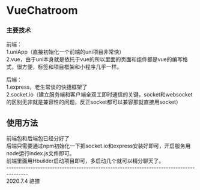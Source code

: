 # VueChatroom
### 主要技术
前端：<br>
1.uniApp（直接初始化一个前端的uni项目非常快）<br>
2.vue，由于uni本身就是依托于vue的所以里面的页面和组件都是vue的编写格式，很方便，标签和项目框架和小程序几乎一样。<br>

后端：<br>
1.express，老生常谈的快捷框架了<br>
2.socket.io（建立服务端和客户端全双工即时通信的关键，socket和websocket的区别无非就是兼容性的问题，反正socket都可以兼容那就直接用socket）<br>

## 使用方法
前端包和后端包已经分好了<br>
后端只需要通过npm初始化一下把socket.io和express安装好即可，开启服务用node运行index.js文件即可。<br>
前端里面用Hbuilder启动项目即可，多启动几个就可以精分聊天了。<br>
---------------------------------------------------------------------------------------<br>
2020.7.4 骆猹<br>
